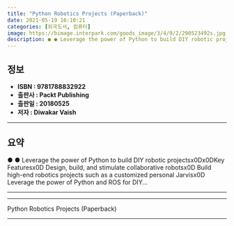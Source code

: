 ```yaml
---
title: "Python Robotics Projects (Paperback)"
date: 2021-05-19 16:10:21
categories: [외국도서, 컴퓨터]
image: https://bimage.interpark.com/goods_image/3/4/9/2/290523492s.jpg
description: ● ● Leverage the power of Python to build DIY robotic projectsx0Dx0DKey Featuresx0D Design, build, and stimulate collaborative robotsx0D Build high-end roboti
---
```


## **정보**

- **ISBN : 9781788832922**
- **출판사 : Packt Publishing**
- **출판일 : 20180525**
- **저자 : Diwakar Vaish**

------



## **요약**

●  ●  Leverage the power of Python to build DIY robotic projectsx0Dx0DKey Featuresx0D Design, build, and stimulate collaborative robotsx0D Build high-end robotics projects such as a customized personal Jarvisx0D Leverage the power of Python and ROS for DIY... 

------



------


Python Robotics Projects (Paperback) 

------


